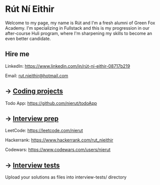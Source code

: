 # Rút Ní Eithir

Welcome to my page, my name is Rút and I'm a fresh alumni of Green Fox Academy. I'm specializing in Fullstack and this is my progression in our after-course Huli program, where I'm sharpening my skills to become an even better candidate.

## Hire me
LinkedIn: https://www.linkedin.com/in/rút-ní-eithir-08717b219

Email: rut.nieithir@hotmail.com

## &rarr; [Coding projects](https://github.com/green-fox-academy/definitions/tree/master/project-phase/huli/coding-projects)
Todo App: https://github.com/nierut/todoApp

## &rarr; [Interview prep](https://github.com/green-fox-academy/teaching-materials/tree/master/interview)
LeetCode: https://leetcode.com/nierut

Hackerrank: https://www.hackerrank.com/rut_nieithir

Codewars: https://www.codewars.com/users/nierut

## &rarr; [Interview tests](https://github.com/green-fox-academy/teaching-materials/tree/master/project-phase/tech-interview-tests)
Upload your solutions as files into interview-tests/ directory


